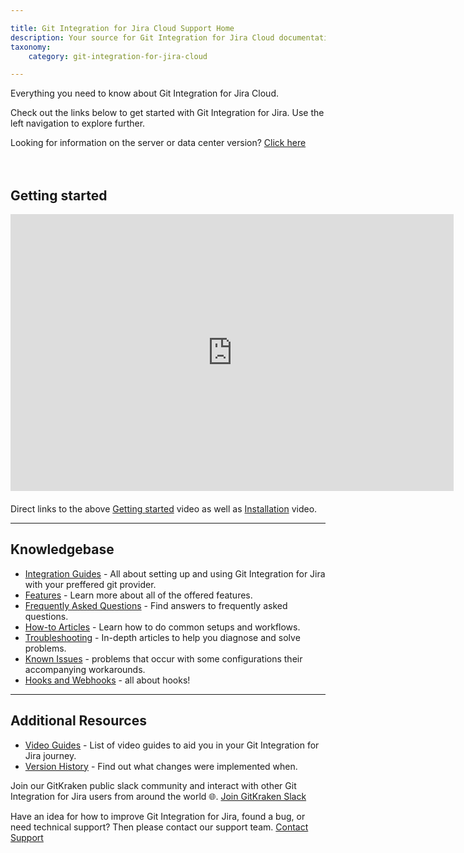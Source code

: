 ```yaml
---

title: Git Integration for Jira Cloud Support Home
description: Your source for Git Integration for Jira Cloud documentation
taxonomy:
    category: git-integration-for-jira-cloud

---
```


Everything you need to know about Git Integration for Jira Cloud.

Check out the links below to get started with Git Integration for Jira. Use the left navigation to explore further.

<div class="bbb-callout bbb--tip">
    <div class="irow">
    <div class="ilogobox">
        <span class="logoimg"></span>
    </div>
    <div class="imsgbox">
        Looking for information on the server or data center version? <a href='/git-integration-for-jira-data-center/git-integration-for-jira-home-self-manged'>Click here</a>
    </div>
    </div>
</div>
<br>
<br>

## Getting started

<div class='embed-container embed-container--16-9'>
    <iframe width='709' height='443' src='https://fast.wistia.net/embed/iframe/8c0iq4hwdt?videoFoam=true' frameborder='0' allowfullscreen ></iframe>
</div>

<div style='margin-top:20px'>Direct links to the above <a href='https://bigbrassband.wistia.com/medias/8c0iq4hwdt'>Getting started</a> video as well as <a href='https://bigbrassband.wistia.com/medias/m9u64t1a3h'>Installation</a> video.</div>

***

## Knowledgebase  

- [Integration Guides](git-integration-for-jira-cloud/integration-guide-gij-cloud) - All about setting up and using Git Integration for Jira with your preffered git provider.
- [Features](git-integration-for-jira-self-managed/features-gij-cloud) - Learn more about all of the offered features.
- [Frequently Asked Questions](/git-integration-for-jira-self-managed/frequently-asked-questions-gij-cloud) - Find answers to frequently asked questions.
- [How-to Articles](/git-integration-for-jira-self-managed/how-to-articles-gij-cloud) - Learn how to do common setups and workflows.
- [Troubleshooting](/git-integration-for-jira-self-managed/troubleshooting-articles-gij-cloud) - In-depth articles to help you diagnose and solve problems. 
- [Known Issues](/git-integration-for-jira-self-managed/known-issues-gij-cloud) - problems that occur with some configurations their accompanying workarounds.
- [Hooks and Webhooks](git-integration-for-jira-self-managed/hooks-and-webhooks-gij-cloud) - all about hooks!

***

## Additional Resources

- [Video Guides](/git-integration-for-jira-self-managed/git-integration-jira-data-center-video-guides) - List of video guides to aid you in your Git Integration for Jira journey.
- [Version History](https://marketplace.atlassian.com/apps/4984/git-integration-for-jira/version-history) - Find out what changes were implemented when.

Join our GitKraken public slack community and interact with other Git Integration for Jira users from around the world 🌐.
[Join GitKraken Slack](https://slack.gitkraken.com/)

Have an idea for how to improve Git Integration for Jira, found a bug, or need technical support? Then please contact our support team.
[Contact Support](https://help.gitkraken.com/git-integration-for-jira-cloud/gij-cloud-contact-support/) 

